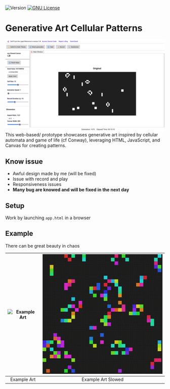 ![Version](https://img.shields.io/badge/version-1.4-blue.svg?cacheSeconds=2592000) [![GNU License](https://img.shields.io/badge/license-GNU-blue.svg)](https://github.com/strawberry-development/generative-art-cellular-patterns/blob/main/LICENSE)
# Generative Art Cellular Patterns
![alt text](example/Screenshot.png "Title")
This web-based/ prototype showcases generative art inspired by cellular automata and game of life (cf Conway), leveraging HTML, JavaScript, and Canvas for creating patterns. 

## Know issue
- Awful design made by me (will be fixed)
- Issue with record and play
- Responsiveness issues
- **Many bug are knowed and will be fixed in the next day**

## Setup

Work by launching `app.html` in a browser

## Example

There can be great beauty in chaos

| ![Example Art](https://github.com/strawberry-development/generative-art-cellular-patterns/blob/main/example/original_2024-07-30T18-43-31-593Z.gif) | ![Example Art Slowed](https://github.com/strawberry-development/generative-art-cellular-patterns/blob/main/example/slowed_2024-07-30T18-43-31-593Z.gif) |
|:---:|:---:|
| Example Art | Example Art Slowed |
